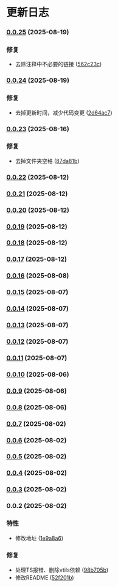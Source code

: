 # 更新日志


### [0.0.25](https://github.com/x011223/cis-api-tool/compare/v0.0.24...v0.0.25) (2025-08-19)


### 修复

* 去除注释中不必要的链接 ([562c23c](https://github.com/x011223/cis-api-tool/commit/562c23c92a2944af5ced231d7f507fb8a3d35459))

### [0.0.24](https://github.com/x011223/cis-api-tool/compare/v0.0.23...v0.0.24) (2025-08-19)


### 修复

* 去掉更新时间，减少代码变更 ([2d64ac7](https://github.com/x011223/cis-api-tool/commit/2d64ac786b6a2460e6604b2ffebfaf907c1a48f1))

### [0.0.23](https://github.com/x011223/cis-api-tool/compare/v0.0.22...v0.0.23) (2025-08-16)


### 修复

* 去掉文件夹空格 ([87da81b](https://github.com/x011223/cis-api-tool/commit/87da81b894571f3705c7ffaf8b1859e27a94dc79))

### [0.0.22](https://github.com/x011223/cis-api-tool/compare/v0.0.21...v0.0.22) (2025-08-12)

### [0.0.21](https://github.com/x011223/cis-api-tool/compare/v0.0.20...v0.0.21) (2025-08-12)

### [0.0.20](https://github.com/x011223/cis-api-tool/compare/v0.0.19...v0.0.20) (2025-08-12)

### [0.0.19](https://github.com/x011223/cis-api-tool/compare/v0.0.18...v0.0.19) (2025-08-12)

### [0.0.18](https://github.com/x011223/cis-api-tool/compare/v0.0.17...v0.0.18) (2025-08-12)

### [0.0.17](https://github.com/x011223/cis-api-tool/compare/v0.0.16...v0.0.17) (2025-08-12)

### [0.0.16](https://github.com/x011223/cis-api-tool/compare/v0.0.15...v0.0.16) (2025-08-08)

### [0.0.15](https://github.com/x011223/cis-api-tool/compare/v0.0.14...v0.0.15) (2025-08-07)

### [0.0.14](https://github.com/x011223/cis-api-tool/compare/v0.0.13...v0.0.14) (2025-08-07)

### [0.0.13](https://github.com/x011223/cis-api-tool/compare/v0.0.12...v0.0.13) (2025-08-07)

### [0.0.12](https://github.com/x011223/cis-api-tool/compare/v0.0.11...v0.0.12) (2025-08-07)

### [0.0.11](https://github.com/x011223/cis-api-tool/compare/v0.0.10...v0.0.11) (2025-08-07)

### [0.0.10](https://github.com/x011223/cis-api-tool/compare/v0.0.9...v0.0.10) (2025-08-06)

### [0.0.9](https://github.com/x011223/cis-api-tool/compare/v0.0.8...v0.0.9) (2025-08-06)

### [0.0.8](https://github.com/x011223/cis-api-tool/compare/v0.0.7...v0.0.8) (2025-08-06)

### [0.0.7](https://github.com/x011223/cis-api-tool/compare/v0.0.6...v0.0.7) (2025-08-02)

### [0.0.6](https://github.com/x011223/cis-api-tool/compare/v0.0.5...v0.0.6) (2025-08-02)

### [0.0.5](https://github.com/x011223/cis-api-tool/compare/v0.0.4...v0.0.5) (2025-08-02)

### [0.0.4](https://github.com/x011223/cis-api-tool/compare/v0.0.3...v0.0.4) (2025-08-02)

### [0.0.3](https://github.com/x011223/cis-api-tool/compare/v0.0.2...v0.0.3) (2025-08-02)

### 0.0.2 (2025-08-02)


### 特性

* 修改地址 ([1e9a8a6](https://github.com/x011223/cis-api-tool/commit/1e9a8a638fb72535bad6227e5b9f9a027a3c21b4))


### 修复

* 处理TS报错、删除vtils依赖 ([98b705b](https://github.com/x011223/cis-api-tool/commit/98b705bf3fb855149ff9ce4fd064e08384f706a1))
* 修改README ([52f201b](https://github.com/x011223/cis-api-tool/commit/52f201b6ce06dd0302ca1a0778a8980ce09ad6eb))
